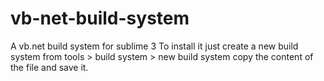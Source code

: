 # vb-net-build-system
A vb.net build system for sublime 3
To install it just create a new build system from tools > build system > new build system
copy the content of the file and save it.
